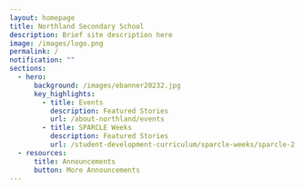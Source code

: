 ```yaml
---
layout: homepage
title: Northland Secondary School
description: Brief site description here
image: /images/logo.png
permalink: /
notification: ""
sections:
  - hero:
      background: /images/ebanner20232.jpg
      key_highlights:
        - title: Events
          description: Featured Stories
          url: /about-northland/events
        - title: SPARCLE Weeks
          description: Featured Stories
          url: /student-development-curriculum/sparcle-weeks/sparcle-2
  - resources:
      title: Announcements
      button: More Announcements
---
```

